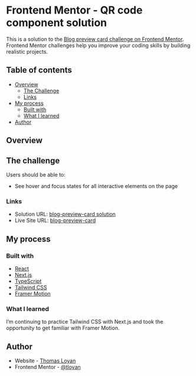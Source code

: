 # Frontend Mentor - QR code component solution

This is a solution to the [Blog preview card challenge on Frontend Mentor](https://www.frontendmentor.io/challenges/blog-preview-card-ckPaj01IcS). Frontend Mentor challenges help you improve your coding skills by building realistic projects. 

## Table of contents

- [Overview](#overview)
  - [The Challenge](#the-challenge)
  - [Links](#links)
- [My process](#my-process)
  - [Built with](#built-with)
  - [What I learned](#what-i-learned)
- [Author](#author)

## Overview

## The challenge

Users should be able to:

- See hover and focus states for all interactive elements on the page


### Links

- Solution URL: [blog-preview-card solution](https://github.com/tloyan/frontendmentor-blog-preview-card)
- Live Site URL: [blog-preview-card](https://blog-preview-card.tloyan.com)

## My process

### Built with

- [React](https://react.dev/)
- [Next.js](https://nextjs.org/)
- [TypeScript](https://www.typescriptlang.org/)
- [Tailwind CSS](https://tailwindcss.com/)
- [Framer Motion](https://www.framer.com/motion/)

### What I learned

I’m continuing to practice Tailwind CSS with Next.js and took the opportunity to get familiar with Framer Motion.

## Author

- Website - [Thomas Loyan](https://www.thomasloyan.com)
- Frontend Mentor - [@tloyan](https://www.frontendmentor.io/profile/tloyan)